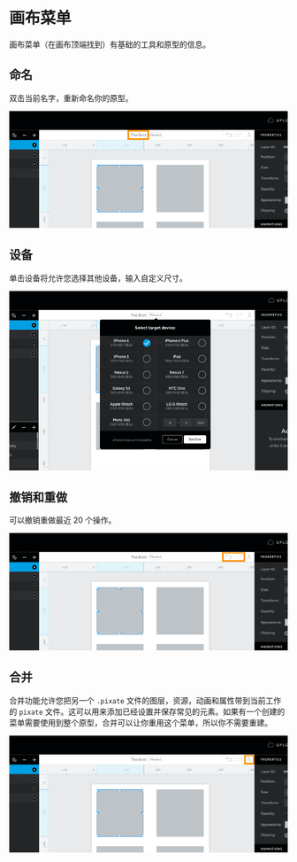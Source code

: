 # 画布菜单

画布菜单（在画布顶端找到）有基础的工具和原型的信息。

## 命名

双击当前名字，重新命名你的原型。

![](images/the-canvas-menu1.png)

## 设备

单击设备将允许您选择其他设备，输入自定义尺寸。

![](images/the-canvas-menu2.png)

## 撤销和重做

可以撤销重做最近 20 个操作。

![](images/the-canvas-menu3.png)

## 合并

合并功能允许您把另一个 `.pixate` 文件的图层，资源，动画和属性带到当前工作的 `pixate` 文件。这可以用来添加已经设置并保存常见的元素。如果有一个创建的菜单需要使用到整个原型，合并可以让你重用这个菜单，所以你不需要重建。

![](images/the-canvas-menu4.png)
